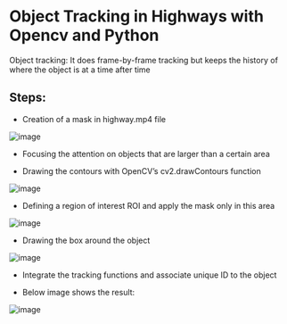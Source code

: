 # Object Tracking in Highways with Opencv and Python

Object tracking: It does frame-by-frame tracking but keeps the history of where the object is at a time after time

## Steps:

-  Creation of a mask in highway.mp4 file

![image](https://user-images.githubusercontent.com/44448083/135055887-5816552e-b2b0-4c81-a20b-d08bed6c2970.png)

- Focusing the attention on objects that are larger than a certain area

- Drawing the contours with OpenCV’s cv2.drawContours function

![image](https://user-images.githubusercontent.com/44448083/135056094-a80e4626-c8c1-4fb4-b424-3132426a627e.png)


- Defining a region of interest ROI and apply the mask only in this area

![image](https://user-images.githubusercontent.com/44448083/135056316-b9ee9c65-fbd4-4a7f-97b7-c5043bc5b120.png)

- Drawing the box around the object

![image](https://user-images.githubusercontent.com/44448083/135056437-db217c10-d42b-4b16-8565-7b8601032a47.png)

- Integrate the tracking functions and associate unique ID to the object

- Below image shows the result:

![image](https://user-images.githubusercontent.com/44448083/135056795-8f2b9261-9348-4c2f-8d60-c593528d41af.png)

